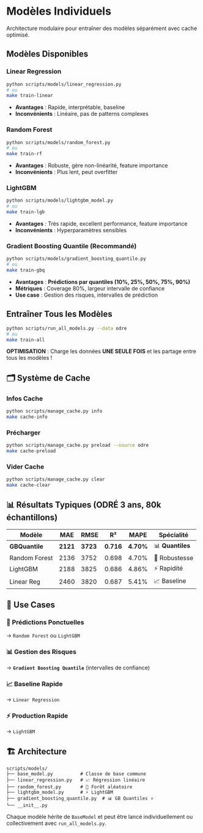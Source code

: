 # Modèles Individuels

Architecture modulaire pour entraîner des modèles séparément avec cache optimisé.

## Modèles Disponibles

### Linear Regression
```bash
python scripts/models/linear_regression.py
# ou
make train-linear
```
- **Avantages** : Rapide, interprétable, baseline
- **Inconvénients** : Linéaire, pas de patterns complexes

### Random Forest  
```bash
python scripts/models/random_forest.py
# ou
make train-rf
```
- **Avantages** : Robuste, gère non-linéarité, feature importance
- **Inconvénients** : Plus lent, peut overfitter

### LightGBM
```bash
python scripts/models/lightgbm_model.py
# ou
make train-lgb
```
- **Avantages** : Très rapide, excellent performance, feature importance
- **Inconvénients** : Hyperparamètres sensibles

### **Gradient Boosting Quantile** (Recommandé)
```bash
python scripts/models/gradient_boosting_quantile.py
# ou
make train-gbq
```
- **Avantages** : **Prédictions par quantiles (10%, 25%, 50%, 75%, 90%)**
- **Métriques** : Coverage 80%, largeur intervalle de confiance
- **Use case** : Gestion des risques, intervalles de prédiction

## Entraîner Tous les Modèles
```bash
python scripts/run_all_models.py --data odre
# ou
make train-all
```

**OPTIMISATION** : Charge les données **UNE SEULE FOIS** et les partage entre tous les modèles !

## 🗂️ Système de Cache

### Infos Cache
```bash
python scripts/manage_cache.py info
make cache-info
```

### Précharger
```bash
python scripts/manage_cache.py preload --source odre
make cache-preload
```

### Vider Cache
```bash
python scripts/manage_cache.py clear
make cache-clear
```

## 📊 Résultats Typiques (ODRÉ 3 ans, 80k échantillons)

| Modèle | MAE | RMSE | R² | MAPE | Spécialité |
|--------|-----|------|----|----- |------------|
| **GBQuantile** | **2121** | **3723** | **0.716** | **4.70%** | 📊 **Quantiles** |
| Random Forest | 2136 | 3752 | 0.698 | 4.70% | 🌳 Robustesse |
| LightGBM | 2188 | 3825 | 0.686 | 4.86% | ⚡ Rapidité |
| Linear Reg | 2460 | 3820 | 0.687 | 5.41% | 📈 Baseline |

## 🎯 Use Cases

### 🔮 Prédictions Ponctuelles
→ `Random Forest` ou `LightGBM`

### 📊 Gestion des Risques
→ **`Gradient Boosting Quantile`** (intervalles de confiance)

### 📈 Baseline Rapide  
→ `Linear Regression`

### ⚡ Production Rapide
→ `LightGBM`

## 🏗️ Architecture

```
scripts/models/
├── base_model.py          # Classe de base commune
├── linear_regression.py   # 📈 Régression linéaire
├── random_forest.py       # 🌳 Forêt aléatoire
├── lightgbm_model.py      # ⚡ LightGBM
├── gradient_boosting_quantile.py  # 📊 GB Quantiles ⭐
└── __init__.py
```

Chaque modèle hérite de `BaseModel` et peut être lancé individuellement ou collectivement avec `run_all_models.py`.
